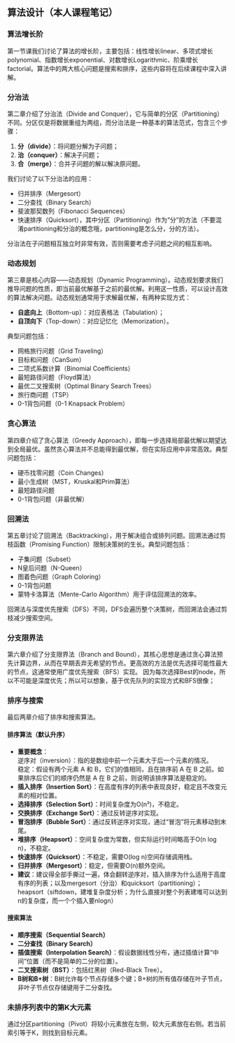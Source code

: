 ## 算法设计（本人课程笔记）

### 算法增长阶
第一节课我们讨论了算法的增长阶，主要包括：线性增长linear、多项式增长polynomial、指数增长exponential、对数增长Logarithmic、阶乘增长factorial。算法中的两大核心问题是搜索和排序，这些内容将在后续课程中深入讲解。

### 分治法
第二章介绍了分治法（Divide and Conquer），它与简单的分区（Partitioning）不同。分区仅是将数据重组为两组，而分治法是一种基本的算法范式，包含三个步骤：
1. **分（divide）**：将问题分解为子问题；
2. **治（conquer）**：解决子问题；
3. **合（merge）**：合并子问题的解以解决原问题。

我们讨论了以下分治法的应用：
- 归并排序（Mergesort）
- 二分查找（Binary Search）
- 斐波那契数列（Fibonacci Sequences）
- 快速排序（Quicksort），其中分区（Partitioning）作为“分”的方法（不要混淆partitioning和分治的概念哦，partitioning是怎么分，分的方法）。

分治法在子问题相互独立时非常有效，否则需要考虑子问题之间的相互影响。

### 动态规划
第三章是核心内容——动态规划（Dynamic Programming）。动态规划要求我们推导问题的性质，即当前最优解基于之前的最优解。利用这一性质，可以设计高效的算法解决问题。动态规划通常用于求解最优解，有两种实现方式：
- **自底向上**（Bottom-up）：对应表格法（Tabulation）；
- **自顶向下**（Top-down）：对应记忆化（Memorization）。

典型问题包括：
- 网格旅行问题（Grid Traveling）
- 目标和问题（CanSum）
- 二项式系数计算（Binomial Coefficients）
- 最短路径问题（Floyd算法）
- 最优二叉搜索树（Optimal Binary Search Trees）
- 旅行商问题（TSP）
- 0-1背包问题（0-1 Knapsack Problem）

### 贪心算法
第四章介绍了贪心算法（Greedy Approach），即每一步选择局部最优解以期望达到全局最优。虽然贪心算法并不总能得到最优解，但在实际应用中非常高效。典型问题包括：
- 硬币找零问题（Coin Changes）
- 最小生成树（MST，Kruskal和Prim算法）
- 最短路径问题
- 0-1背包问题（非最优解）

### 回溯法
第五章讨论了回溯法（Backtracking），用于解决组合或排列问题。回溯法通过剪枝函数（Promising Function）限制决策树的生长。典型问题包括：
- 子集问题（Subset）
- N皇后问题（N-Queen）
- 图着色问题（Graph Coloring）
- 0-1背包问题
- 蒙特卡洛算法（Mente-Carlo Algorithm）用于评估回溯法的效率。

回溯法与深度优先搜索（DFS）不同，DFS会遍历整个决策树，而回溯法会通过剪枝减少搜索空间。

### 分支限界法
第六章介绍了分支限界法（Branch and Bound），其核心思想是通过贪心算法预先计算边界，从而在早期丢弃无希望的节点。更高效的方法是优先选择可能性最大的节点，这通常使用广度优先搜索（BFS）实现。
因为每次选择Best的node，所以不可能是深度优先；所以可以想象，基于优先队列的实现方式和BFS很像；

### 排序与搜索
最后两章介绍了排序和搜索算法。

#### 排序算法（默认升序）
- **重要概念**：  
逆序对（inversion）：指的是数组中前一个元素大于后一个元素的情况。  
稳定：假设有两个元素 A 和 B，它们的值相同，且在排序前 A 在 B 之前。如果排序后它们的顺序仍然是 A 在 B 之前，则说明该排序算法是稳定的。
- **插入排序（Insertion Sort）**：在高度有序的列表中表现良好，稳定且不改变元素的相对位置。
- **选择排序（Selection Sort）**：时间复杂度为O(n²)，不稳定。
- **交换排序（Exchange Sort）**：通过反转逆序对实现。
- **冒泡排序（Bubble Sort）**：通过反转逆序对实现，通过“冒泡”将元素移动到末尾。
- **堆排序（Heapsort）**：空间复杂度为常数，但实际运行时间略高于O(n log n)，不稳定。
- **快速排序（Quicksort）**：不稳定，需要O(log n)空间存储调用栈。
- **归并排序（Mergesort）**：稳定，但需要O(n)额外空间。
- **建议**：建议得全部手撕过一遍，体会翻转逆序对，插入排序为什么适用于高度有序的列表；以及mergesort（分治）和quicksort（partitioning）；heapsort（siftdown，建堆复杂度分析；为什么直接对整个列表建堆可以达到n的复杂度，而一个个插入要nlogn）

#### 搜索算法
- **顺序搜索（Sequential Search）**
- **二分查找（Binary Search）**
- **插值搜索（Interpolation Search）**：假设数据线性分布，通过插值计算“中间”位置（而不是简单的二分的位置）。
- **二叉搜索树（BST）**：包括红黑树（Red-Black Tree）。
- **B树和B+树**：B树允许每个节点存储多个键；B+树的所有值存储在叶子节点，非叶子节点仅存储键用于二分查找。

### 未排序列表中的第K大元素
通过分区partitioning（Pivot）将较小元素放在左侧，较大元素放在右侧。若当前索引等于K，则找到目标元素。
